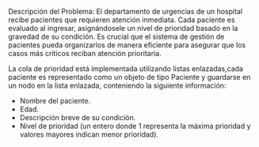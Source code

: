 Descripción del Problema:
El departamento de urgencias de un hospital recibe pacientes que requieren atención inmediata. Cada paciente es evaluado al ingresar, asignándosele un nivel de prioridad basado en la gravedad de su condición. Es crucial que el sistema de gestión de pacientes pueda organizarlos de manera eficiente para asegurar que los casos más críticos reciban atención prioritaria.

La cola de prioridad está implementada utilizando listas enlazadas,cada paciente es representado como un objeto de tipo Paciente y guardarse en un nodo en la lista enlazada, 
conteniendo la siguiente información:

 - Nombre del paciente.
 - Edad.
 - Descripción breve de su condición.
 - Nivel de prioridad (un entero donde 1 representa la máxima prioridad y valores mayores indican menor prioridad).
